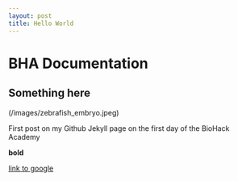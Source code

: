 ```yaml
---
layout: post
title: Hello World
---
```


# BHA Documentation

## Something here

(/images/zebrafish_embryo.jpeg)

First post on my Github Jekyll page on the first day of the BioHack Academy

**bold**

[link to google](www.google.com)
